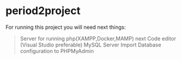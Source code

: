 # period2project
For running this project you will need next things:
>Server for running php(XAMPP,Docker,MAMP)
next
>Code editor (Visual Studio preferable)
>MySQL Server
>Import Database configuration to PHPMyAdmin
